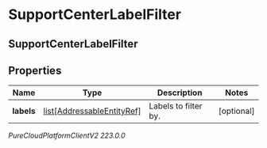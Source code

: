 # SupportCenterLabelFilter

## SupportCenterLabelFilter

## Properties

|Name | Type | Description | Notes|
|------------ | ------------- | ------------- | -------------|
| **labels** | [list[AddressableEntityRef]](AddressableEntityRef) | Labels to filter by. | [optional] |



_PureCloudPlatformClientV2 223.0.0_
